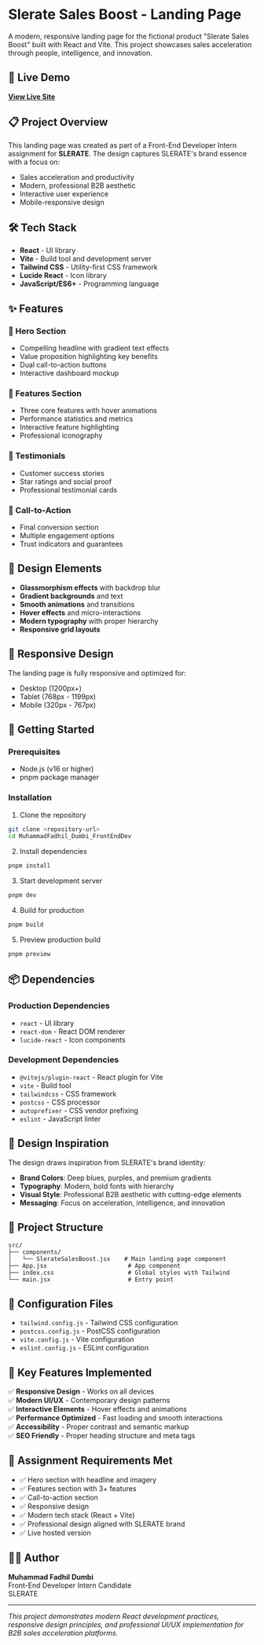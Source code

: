 # Slerate Sales Boost - Landing Page

A modern, responsive landing page for the fictional product "Slerate Sales Boost" built with React and Vite. This project showcases sales acceleration through people, intelligence, and innovation.

## 🚀 Live Demo

**[View Live Site](https://slerate.n25works.com)**

## 📋 Project Overview

This landing page was created as part of a Front-End Developer Intern assignment for **SLERATE**. The design captures SLERATE's brand essence with a focus on:

- Sales acceleration and productivity
- Modern, professional B2B aesthetic
- Interactive user experience
- Mobile-responsive design

## 🛠️ Tech Stack

- **React** - UI library
- **Vite** - Build tool and development server
- **Tailwind CSS** - Utility-first CSS framework
- **Lucide React** - Icon library
- **JavaScript/ES6+** - Programming language

## ✨ Features

### 🎯 Hero Section
- Compelling headline with gradient text effects
- Value proposition highlighting key benefits
- Dual call-to-action buttons
- Interactive dashboard mockup

### 🚀 Features Section
- Three core features with hover animations
- Performance statistics and metrics
- Interactive feature highlighting
- Professional iconography

### 💬 Testimonials
- Customer success stories
- Star ratings and social proof
- Professional testimonial cards

### 📢 Call-to-Action
- Final conversion section
- Multiple engagement options
- Trust indicators and guarantees

## 🎨 Design Elements

- **Glassmorphism effects** with backdrop blur
- **Gradient backgrounds** and text
- **Smooth animations** and transitions
- **Hover effects** and micro-interactions
- **Modern typography** with proper hierarchy
- **Responsive grid layouts**

## 📱 Responsive Design

The landing page is fully responsive and optimized for:
- Desktop (1200px+)
- Tablet (768px - 1199px)
- Mobile (320px - 767px)

## 🚀 Getting Started

### Prerequisites
- Node.js (v16 or higher)
- pnpm package manager

### Installation

1. Clone the repository
```bash
git clone <repository-url>
cd MuhammadFadhil_Dumbi_FrontEndDev
```

2. Install dependencies
```bash
pnpm install
```

3. Start development server
```bash
pnpm dev
```

4. Build for production
```bash
pnpm build
```

5. Preview production build
```bash
pnpm preview
```

## 📦 Dependencies

### Production Dependencies
- `react` - UI library
- `react-dom` - React DOM renderer
- `lucide-react` - Icon components

### Development Dependencies
- `@vitejs/plugin-react` - React plugin for Vite
- `vite` - Build tool
- `tailwindcss` - CSS framework
- `postcss` - CSS processor
- `autoprefixer` - CSS vendor prefixing
- `eslint` - JavaScript linter

## 🎨 Design Inspiration

The design draws inspiration from SLERATE's brand identity:
- **Brand Colors**: Deep blues, purples, and premium gradients
- **Typography**: Modern, bold fonts with hierarchy
- **Visual Style**: Professional B2B aesthetic with cutting-edge elements
- **Messaging**: Focus on acceleration, intelligence, and innovation

## 📂 Project Structure

```
src/
├── components/
│   └── SlerateSalesBoost.jsx    # Main landing page component
├── App.jsx                       # App component
├── index.css                     # Global styles with Tailwind
└── main.jsx                      # Entry point
```

## 🔧 Configuration Files

- `tailwind.config.js` - Tailwind CSS configuration
- `postcss.config.js` - PostCSS configuration
- `vite.config.js` - Vite configuration
- `eslint.config.js` - ESLint configuration

## 🌟 Key Features Implemented

✅ **Responsive Design** - Works on all devices  
✅ **Modern UI/UX** - Contemporary design patterns  
✅ **Interactive Elements** - Hover effects and animations  
✅ **Performance Optimized** - Fast loading and smooth interactions  
✅ **Accessibility** - Proper contrast and semantic markup  
✅ **SEO Friendly** - Proper heading structure and meta tags  

## 🎯 Assignment Requirements Met

- ✅ Hero section with headline and imagery
- ✅ Features section with 3+ features
- ✅ Call-to-action section
- ✅ Responsive design
- ✅ Modern tech stack (React + Vite)
- ✅ Professional design aligned with SLERATE brand
- ✅ Live hosted version

## 👨‍💻 Author

**Muhammad Fadhil Dumbi**  
Front-End Developer Intern Candidate  
SLERATE

---

*This project demonstrates modern React development practices, responsive design principles, and professional UI/UX implementation for B2B sales acceleration platforms.*